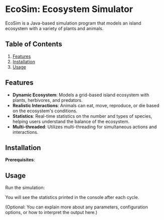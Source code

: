 # EcoSim: Ecosystem Simulator

EcoSim is a Java-based simulation program that models an island ecosystem with a variety of plants and animals.

## Table of Contents

1. [Features](#features)
2. [Installation](#installation)
3. [Usage](#usage)

## Features

- **Dynamic Ecosystem**: Models a grid-based island ecosystem with plants, herbivores, and predators.
- **Realistic Interactions**: Animals can eat, move, reproduce, or die based on the ecosystem's conditions.
- **Statistics**: Real-time statistics on the number and types of species, helping users understand the balance of the ecosystem.
- **Multi-threaded**: Utilizes multi-threading for simultaneous actions and interactions.

## Installation

**Prerequisites**: 

## Usage

Run the simulation:


You will see the statistics printed in the console after each cycle. 

(Optional: You can explain more about any parameters, configuration options, or how to interpret the output here.)
